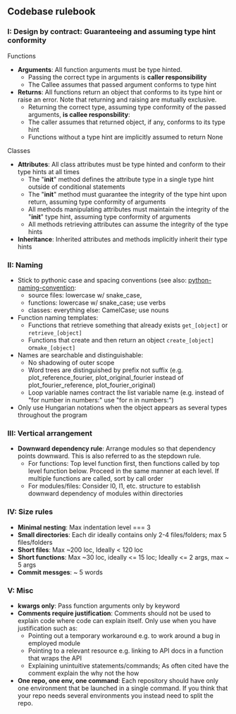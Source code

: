 ## Codebase rulebook

### I: Design by contract: Guaranteeing and assuming type hint conformity

Functions
- **Arguments**: All function arguments must be type hinted. 
     - Passing the correct type in arguments is **caller responsibility**
     - The Callee assumes that passed argument conforms to type hint
- **Returns**: All functions return an object that conforms to its type hint or raise an error. Note that returning and raising are mutually exclusive. 
    - Returning the correct type, assuming type conformity of the passed arguments, **is callee responsbility**:
    - The caller assumes that returned object, if any, conforms to its type hint
    - Functions without a type hint are implicitly assumed to return None

Classes
   - **Attributes**: All class attributes must be type hinted and conform to their type hints at all times
     - The "__init__" method defines the attribute type in a single type hint outside of conditional statements
     - The "__init__" method must guarantee the integrity of the type hint upon return, assuming type conformity of arguments
     - All methods manipulating attributes must maintain the integrity of the "__init__" type hint, assuming type conformity of arguments
     - All methods retrieving attributes can assume the integrity of the type hints
   - **Inheritance**: Inherited attributes and methods implicitly inherit their type hints

### II: Naming

- Stick to pythonic case and spacing conventions (see also: [python-naming-convention](https://github.com/naming-convention/naming-convention-guides/tree/master/python):
  - source files: lowercase w/ snake_case, 
  - functions:  lowercase w/ snake_case; use verbs
  - classes: everything else: CamelCase; use nouns
- Function naming templates:
	- Functions that retrieve something that already exists `get_[object]` or `retrieve_[object]`
 	- Functions that create and then return an object `create_[object]` or`make_[object]`
- Names are searchable and distinguishable:
	- No shadowing of outer scope
	- Word trees are distinguished by prefix not suffix (e.g. plot_reference_fourier, plot_original_fourier instead of plot_fourier_reference, plot_fourier_original)
 	- Loop variable names contract the list variable name (e.g. instead of "for number in numbers:" use "for n in numbers:")
- Only use Hungarian notations when the object appears as several types throughout the program

### III: Vertical arrangement

- **Downward dependency rule**: Arrange modules so that dependency points downward. This is also referred to as the stepdown rule.
	- For functions: Top level function first, then functions called by top level function below. Proceed in the same manner at each level. If multiple functions are called, sort by call order
	- For modules/files: Consider l0, l1, etc. structure to establish downward dependency of modules within directories

### IV: Size rules

- **Minimal nesting**: Max indentation level === 3 
- **Small directories**: Each dir ideally contains only 2-4 files/folders; max 5 files/folders
- **Short files**: Max ~200 loc, Ideally < 120 loc
- **Short functions**: Max ~30 loc, ideally <= 15 loc; Ideally <= 2 args, max ~ 5 args
- **Commit messges**: ~ 5 words
  

### V: Misc

- **kwargs only**: Pass function arguments only by keyword
- **Comments require justification**: Comments should not be used to explain code where code can explain itself. Only use when you have justification such as:
	- Pointing out a temporary workaround e.g. to work around a bug in employed module
   	- Pointing to a relevant resource e.g. linking to API docs in a function that wraps the API
 	- Explaining unintuitive statements/commands; As often cited have the comment explain the why not the how
- **One repo, one env, one command**: Each repository should have only one environment that be launched in a single command. If you think that your repo needs several environments you instead need to split the repo.
